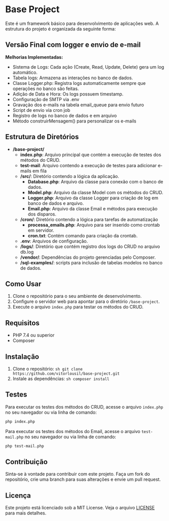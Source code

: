 # Base Project

Este é um framework básico para desenvolvimento de aplicações web. A estrutura do projeto é organizada da seguinte forma:

## Versão Final com logger e envio de e-mail

**Melhorias Implementadas:**
- Sistema de Logs: Cada ação (Create, Read, Update, Delete) gera um log automático.
- Tabela logs: Armazena as interações no banco de dados.
- Classe Logger.php: Registra logs automaticamente sempre que operações no banco são feitas.
- Adição de Data e Hora: Os logs possuem timestamp.
- Configuração de SMTP via .env
- Gravação dos e-mails na tabela email_queue para envio futuro
- Script de envio via cron job
- Registro de logs no banco de dados e em arquivo
- Método construirMensagem() para personalizar os e-mails

## Estrutura de Diretórios

- **/base-project/**
    - **index.php**: Arquivo principal que contém a execução de testes dos métodos do CRUD.
    - **test-mail**: Arquivo contendo a execução de testes para adicionar e-mails em fila
    - **/src/**: Diretório contendo a lógica da aplicação.
        - **Database.php**: Arquivo da classe para conexão com o banco de dados.
        - **Model.php**: Arquivo da classe Model com os métodos do CRUD.
        - **Logger.php**: Arquivo da classe Logger para criação de log em banco de dados e arquivo.
        - **Email.php**: Arquivo da classe Email e métodos para execução dos disparos.
    - **/cron/**: Diretório contendo a lógica para tarefas de automatização
        - **processa_emails.php**: Arquivo para ser inserido como crontab em servidor.
        - **cron.txt**: Contém comando para criação da crontab.
    - **.env**: Arquivos de configuração.
    - **/logs/**: Diretório que contém registro dos logs do CRUD no arquivo db.log
    - **/vendor/**: Dependências do projeto gerenciadas pelo Composer.
    - **/sql-examples/**: scripts para inclusão de tabelas modelos no banco de dados.
    

## Como Usar

1. Clone o repositório para o seu ambiente de desenvolvimento.
2. Configure o servidor web para apontar para o diretório `/base-project`.
3. Execute o arquivo `index.php` para testar os métodos do CRUD.

## Requisitos

- PHP 7.4 ou superior
- Composer

## Instalação

1. Clone o repositório:
        ```sh
        git clone https://github.com/vitorlousil/base-project.git
        ```
2. Instale as dependências:
        ```sh
        composer install
        ```

## Testes

Para executar os testes dos métodos do CRUD, acesse o arquivo `index.php` no seu navegador ou via linha de comando:
```sh
php index.php
```

Para executar os testes dos métodos do Email, acesse o arquivo `test-mail.php` no seu navegador ou via linha de comando:
```sh
php test-mail.php
```

## Contribuição

Sinta-se à vontade para contribuir com este projeto. Faça um fork do repositório, crie uma branch para suas alterações e envie um pull request.

## Licença

Este projeto está licenciado sob a MIT License. Veja o arquivo [LICENSE](LICENSE) para mais detalhes.
